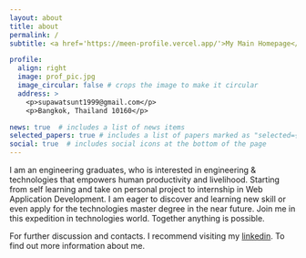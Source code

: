 ```yaml
---
layout: about
title: about
permalink: /
subtitle: <a href='https://meen-profile.vercel.app/'>My Main Homepage</a>.

profile:
  align: right
  image: prof_pic.jpg
  image_circular: false # crops the image to make it circular
  address: >
    <p>supawatsunt1999@gmail.com</p>
    <p>Bangkok, Thailand 10160</p>

news: true  # includes a list of news items
selected_papers: true # includes a list of papers marked as "selected={true}"
social: true  # includes social icons at the bottom of the page
---
```


I am an engineering graduates, who is interested in engineering & technologies that empowers human productivity and livelihood. Starting from self learning and take on personal project to internship in Web Application Development. I am eager to discover and learning new skill or even apply for the technologies master degree in the near future. Join me in this expedition in technologies world. Together anything is possible.

For further discussion and contacts. I recommend visiting my [linkedin](https://www.linkedin.com/in/supawat-suntornlimsiri-297375205/). 
To find out more information about me.

